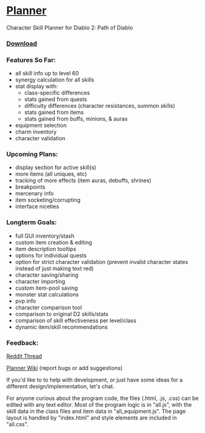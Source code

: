 # [Planner](https://moreina.github.io/planner/)
Character Skill Planner for Diablo 2: Path of Diablo
### [Download](https://github.com/Moreina/planner/archive/v1.12.zip)
### Features So Far:
* all skill info up to level 60
* synergy calculation for all skills
* stat display with:
  * class-specific differences
  * stats gained from quests
  * difficulty differences (character resistances, summon skills)
  * stats gained from items
  * stats gained from buffs, minions, & auras
* equipment selection
* charm inventory
* character validation

### Upcoming Plans:
* display section for active skill(s)
* more items (all uniques, etc)
* tracking of more effects (item auras, debuffs, shrines)
* breakpoints
* mercenary info
* item socketing/corrupting
* interface niceties

### Longterm Goals:
* full GUI inventory/stash
* custom item creation & editing
* item description tooltips
* options for individual quests
* option for strict character validation (prevent invalid character states instead of just making text red)
* character saving/sharing
* character importing
* custom item-pool saving
* monster stat calculations
* pvp info
* character comparison tool
* comparison to original D2 skills/stats
* comparison of skill effectiveness per level/class
* dynamic item/skill recommendations

### Feedback:
[Reddit Thread](https://www.reddit.com/r/pathofdiablo/comments/f81e5u/character_skill_calculator_with_skill_info_up_to/)

[Planner Wiki](https://github.com/Moreina/planner/wiki) (report bugs or add suggestions)

If you'd like to to help with development, or just have some ideas for a different design/implementation, let's chat.

For anyone curious about the program code, the files (.html, .js, .css) can be edited with any text editor. Most of the program logic is in "all.js", with the skill data in the class files and item data in "all_equipment.js". The page layout is handled by "index.html" and style elements are included in "all.css".
